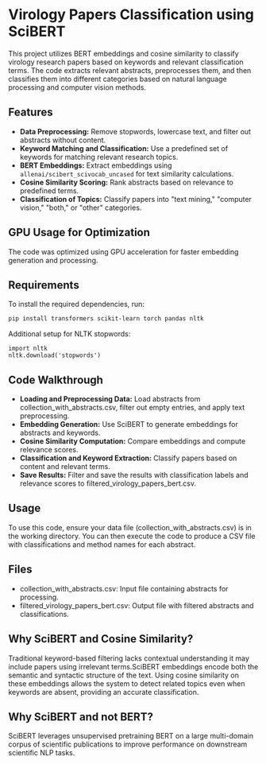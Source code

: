 # Virology Papers Classification using SciBERT 
This project utilizes BERT embeddings and cosine similarity to classify virology research papers based on keywords and relevant classification terms. 
The code extracts relevant abstracts, preprocesses them, and then classifies them into different categories based on natural language processing and computer vision methods.
## Features
- **Data Preprocessing:** Remove stopwords, lowercase text, and filter out abstracts without content.
- **Keyword Matching and Classification:** Use a predefined set of keywords for matching relevant research topics.
- **BERT Embeddings:** Extract embeddings using `allenai/scibert_scivocab_uncased` for text similarity calculations.
- **Cosine Similarity Scoring:** Rank abstracts based on relevance to predefined terms.
- **Classification of Topics:** Classify papers into "text mining," "computer vision," "both," or "other" categories.
  
## GPU Usage for Optimization
The code was optimized using GPU acceleration for faster embedding generation and processing. 

## Requirements
To install the required dependencies, run:
```bash
pip install transformers scikit-learn torch pandas nltk
```
Additional setup for NLTK stopwords:
```
import nltk
nltk.download('stopwords')
```
## Code Walkthrough
- **Loading and Preprocessing Data:** Load abstracts from collection_with_abstracts.csv, filter out empty entries, and apply text preprocessing.
- **Embedding Generation:** Use SciBERT to generate embeddings for abstracts and keywords.
- **Cosine Similarity Computation:** Compare embeddings and compute relevance scores.
- **Classification and Keyword Extraction:** Classify papers based on content and relevant terms.
- **Save Results:** Filter and save the results with classification labels and relevance scores to filtered_virology_papers_bert.csv.
## Usage
To use this code, ensure your data file (collection_with_abstracts.csv) is in the working directory. You can then execute the code to produce a CSV file with classifications and method names for each abstract.

## Files
- collection_with_abstracts.csv: Input file containing abstracts for processing.
- filtered_virology_papers_bert.csv: Output file with filtered abstracts and classifications.
  
## Why SciBERT and Cosine Similarity?
Traditional keyword-based filtering lacks contextual understanding  it may include papers using irrelevant terms.SciBERT embeddings encode both the semantic and syntactic structure of the text. Using cosine similarity on these embeddings allows the system to detect related topics even when keywords are absent, providing an  accurate classification.

## Why SciBERT and not BERT?
SciBERT leverages unsupervised pretraining BERT on a large multi-domain corpus of scientific publications to improve performance on downstream scientific NLP tasks.

